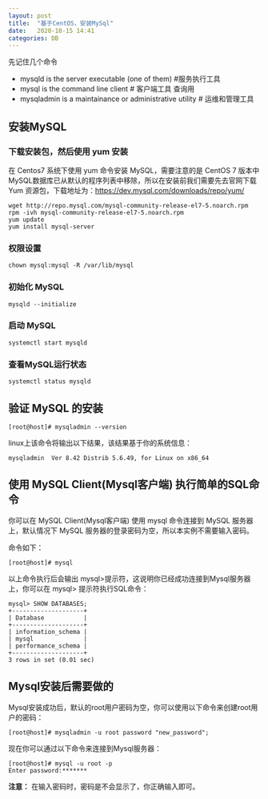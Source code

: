 ```yaml
---
layout: post
title:  "基于CentOS，安装MySql"
date:   2020-10-15 14:41
categories: DB
---
```


先记住几个命令
* mysqld is the server executable (one of them)   #服务执行工具    
* mysql is the command line client  # 客户端工具   查询用
* mysqladmin is a maintainance or administrative utility  # 运维和管理工具

## 安装MySQL

### 下载安装包，然后使用 yum 安装

在 Centos7 系统下使用 yum 命令安装 MySQL，需要注意的是 CentOS 7 版本中 MySQL数据库已从默认的程序列表中移除，所以在安装前我们需要先去官网下载 Yum 资源包，下载地址为：<https://dev.mysql.com/downloads/repo/yum/>

```
wget http://repo.mysql.com/mysql-community-release-el7-5.noarch.rpm
rpm -ivh mysql-community-release-el7-5.noarch.rpm
yum update
yum install mysql-server
```

### 权限设置
```
chown mysql:mysql -R /var/lib/mysql
```

### 初始化 MySQL
```
mysqld --initialize
```

### 启动 MySQL

```
systemctl start mysqld
```

### 查看MySQL运行状态
```
systemctl status mysqld
```

## 验证 MySQL 的安装
```
[root@host]# mysqladmin --version
```
linux上该命令将输出以下结果，该结果基于你的系统信息：
```
mysqladmin  Ver 8.42 Distrib 5.6.49, for Linux on x86_64
```

## 使用 MySQL Client(Mysql客户端) 执行简单的SQL命令
你可以在 MySQL Client(Mysql客户端) 使用 mysql 命令连接到 MySQL 服务器上，默认情况下 MySQL 服务器的登录密码为空，所以本实例不需要输入密码。

命令如下：
```
[root@host]# mysql
```
以上命令执行后会输出 mysql>提示符，这说明你已经成功连接到Mysql服务器上，你可以在 mysql> 提示符执行SQL命令：
```
mysql> SHOW DATABASES;
+--------------------+
| Database           |
+--------------------+
| information_schema |
| mysql              |
| performance_schema |
+--------------------+
3 rows in set (0.01 sec)
```

## Mysql安装后需要做的
Mysql安装成功后，默认的root用户密码为空，你可以使用以下命令来创建root用户的密码：
```
[root@host]# mysqladmin -u root password "new_password";
```
现在你可以通过以下命令来连接到Mysql服务器：
```
[root@host]# mysql -u root -p
Enter password:*******
```
**注意：** 在输入密码时，密码是不会显示了，你正确输入即可。



